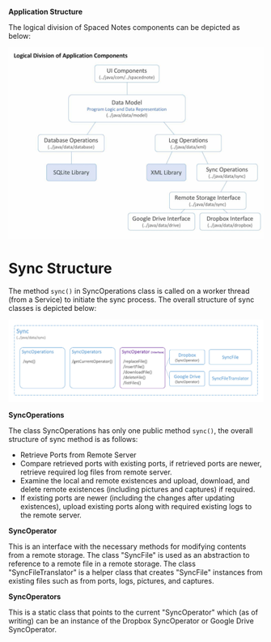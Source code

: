 **Application Structure**
<p>The logical division of Spaced Notes components can be depicted as below:</p>

![Main components of Spaced Notes](images/3fa35d672a644b6fb91d716765ec36c3.jpeg)

# Sync Structure

The method ```sync()``` in SyncOperations class is called on a worker thread (from a Service) to initiate the sync process. The overall structure of sync classes is depicted below:

![Main components of Spaced Notes](images/sync_structure.jpg)

**SyncOperations**

The class SyncOperations has only one public method ```sync()```, the overall structure of sync method is as follows:
 - Retrieve Ports from Remote Server
 - Compare retrieved ports with existing ports, if retrieved ports are newer, retrieve required log files from remote server.
 - Examine the local and remote existences and upload, download, and delete remote existences (including pictures and captures) if required. 
 - If existing ports are newer (including the changes after updating existences), upload existing ports along with required existing logs to the remote server.
 
 
**SyncOperator**

This is an interface with the necessary methods for modifying contents from  a remote storage. The class "SyncFile" is used as an abstraction to reference to a remote file in a remote storage. The class "SyncFileTranslator" is a helper class that creates "SyncFile" instances from existing files such as from ports, logs, pictures, and captures.
 
 
**SyncOperators**

This is a static class that points to the current "SyncOperator" which (as of writing) can be an instance of the Dropbox SyncOperator or Google Drive SyncOperator.
